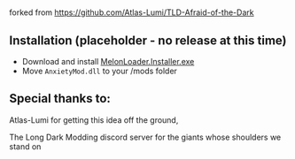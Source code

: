 # 
forked from https://github.com/Atlas-Lumi/TLD-Afraid-of-the-Dark

## Installation (placeholder - no release at this time)
* Download and install [MelonLoader.Installer.exe](https://github.com/HerpDerpinstine/MelonLoader/releases/latest/download/MelonLoader.Installer.exe)
* Move `AnxietyMod.dll` to your /mods folder

## Special thanks to:
Atlas-Lumi for getting this idea off the ground,

The Long Dark Modding discord server for the giants whose shoulders we stand on
